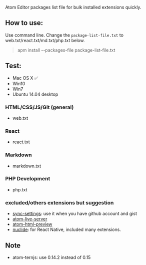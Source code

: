 Atom Editor packages list file for bulk installed extensions quickly.

## How to use:

Use command line. Change the `package-list-file.txt` to web.txt/react.txt/md.txt/php.txt below.

> apm install --packages-file package-list-file.txt

## Test:

- Mac OS X ✅
- Win10
- Win7
- Ubuntu 14.04 desktop

### HTML/CSS/JS/Git (general)

- web.txt

### React

- react.txt

### Markdown

- markdown.txt

### PHP Development

- php.txt

### excluded/others extensions but suggestion

- [sync-settings](https://atom.io/packages/sync-settings): use it when you have github account and gist
- [atom-live-server](https://atom.io/packages/atom-live-server)
- [atom-html-preview](https://atom.io/packages/atom-html-preview)
- [nuclide](https://atom.io/packages/nuclide): for React Native, included many extensions.

## Note

- atom-ternjs: use 0.14.2 instead of 0.15
